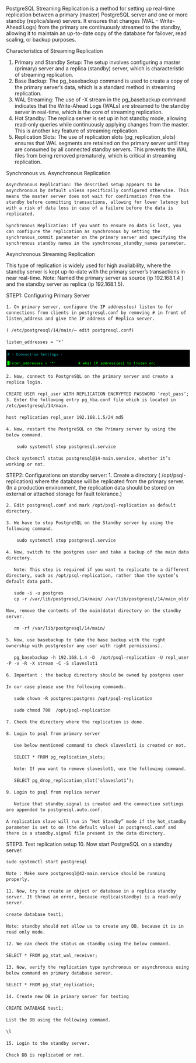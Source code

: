 PostgreSQL Streaming Replication is a method for setting up real-time replication between a primary (master) PostgreSQL server and one or more standby (replica/slave) servers. It ensures that changes (WAL – Write-Ahead Logs) from the primary are continuously streamed to the standby, allowing it to maintain an up-to-date copy of the database for failover, read scaling, or backup purposes.

Characteristics of Streaming Replication
1. Primary and Standby Setup: The setup involves configuring a master (primary) server and a replica (standby) server, which is characteristic of streaming replication.
2. Base Backup: The pg_basebackup command is used to create a copy of the primary server’s data, which is a standard method in streaming replication.
3. WAL Streaming: The use of -X stream in the pg_basebackup command indicates that the Write-Ahead Logs (WALs) are streamed to the standby server in real-time, which is the core of streaming replication.
4. Hot Standby: The replica server is set up in hot standby mode, allowing read-only queries while continuously applying changes from the master. This is another key feature of streaming replication.
5. Replication Slots: The use of replication slots (pg_replication_slots) ensures that WAL segments are retained on the primary server until they are consumed by all connected standby servers. This prevents the WAL files from being removed prematurely, which is critical in streaming replication.

Synchronous vs. Asynchronous Replication

    Asynchronous Replication: The described setup appears to be asynchronous by default unless specifically configured otherwise. This means the master server does not wait for confirmation from the standby before committing transactions, allowing for lower latency but with a risk of data loss in case of a failure before the data is replicated.

    Synchronous Replication: If you want to ensure no data is lost, you can configure the replication as synchronous by setting the synchronous_commit parameter on the primary server and specifying the synchronous standby names in the synchronous_standby_names parameter.

Asynchronous Streaming Replication

This type of replication is widely used for high availability, where the standby server is kept up-to-date with the primary server’s transactions in near real-time. Note: Named the primary server as source (ip 192.168.1.4 ) and the standby server as replica (ip 192.168.1.5).

STEP1: Configuring Primary Server

    1. On primary server, configure the IP address(es) listen to for connections from clients in postgresql.conf by removing # in front of listen_address and give the IP address of Replica server.

    ( /etc/postgresql/14/main/– edit postgresql.conf)

    listen_addresses = ‘*’ 
![image](/psql-replication-screenshots/Primary/1.png)

    2. Now, connect to PostgreSQL on the primary server and create a replica login.

    CREATE USER repl_user WITH REPLICATION ENCRYPTED PASSWORD ‘repl_pass’;
    3. Enter the following entry pg_hba.conf file which is located in /etc/postgresql/14/main.

    host replication repl_user 192.168.1.5/24 md5

    4. Now, restart the PostgreSQL on the Primary server by using the below command.

        sudo systemctl stop postgresql.service

    Check systemctl status postgresql@14-main.service, whether it’s working or not.

STEP2: Configurations on standby server:
    1. Create a directory ( /opt/psql-replication) where the database will be replicated from the primary server. (In a production environment, the replication data should be stored on external or attached storage for fault tolerance.)

    2. Edit postgresql.conf and mark /opt/psql-replication as default directory.

    3. We have to stop PostgreSQL on the Standby server by using the following command.

        sudo systemctl stop postgresql.service

    4. Now, switch to the postgres user and take a backup of the main data directory.

       Note: This step is required if you want to replicate to a different directory, such as /opt/psql-replication, rather than the system’s default data path.
       
       sudo -i -u postgres
       cp -r /var/lib/postgresql/14/main/ /var/lib/postgresql/14/main_old/

    Now, remove the contents of the main(data) directory on the standby server.

       rm -rf /var/lib/postgresql/14/main/

    5. Now, use basebackup to take the base backup with the right ownership with postgres(or any user with right permissions).
     
       pg_basebackup -h 192.168.1.4 -D  /opt/psql-replication -U repl_user -P -v -R -X stream -C -S slaveslot1
    
    6. Important : the backup directory should be owned by postgres user 

    In our case please use the following commands.

       sudo chown -R postgres:postgres /opt/psql-replication

       sudo chmod 700  /opt/psql-replication

    7. Check the directory where the replication is done.

    8. Login to psql from primary server

       Use below mentioned command to check slaveslot1 is created or not.

       SELECT * FROM pg_replication_slots;
    
       Note: If you want to remove slaveslot1, use the following command.

       SELECT pg_drop_replication_slot(‘slaveslot1’);

    9. Login to psql from replica server

       Notice that standby.signal is created and the connection settings are appended to postgresql.auto.conf.

    A replication slave will run in “Hot Standby” mode if the hot_standby parameter is set to on (the default value) in postgresql.conf and there is a standby.signal file present in the data directory.

STEP3. Test replication setup
    10. Now start PostgreSQL on a standby server.

    sudo systemctl start postgresql

    Note : Make sure postgresql@42-main.service should be running properly.

    11. Now, try to create an object or database in a replica standby server. It throws an error, because replica(standby) is a read-only server.

    create database test1;

    Note: standby should not allow us to create any DB, because it is in read only mode.

    12. We can check the status on standby using the below command.

    SELECT * FROM pg_stat_wal_receiver;

    13. Now, verify the replication type synchronous or asynchronous using below command on primary database server.

    SELECT * FROM pg_stat_replication;

    14. Create new DB in primary server for testing

    CREATE DATABASE test1;

    List the DB using the following command.

    \l

    15. Login to the standby server.

    Check DB is replicated or not.
